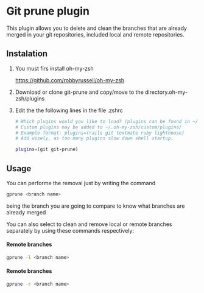 # Git prune plugin
This plugin allows you to delete and clean the branches that are already merged in your git repositories, included local and remote repositories.

## Instalation

1. You must firs install oh-my-zsh

	https://github.com/robbyrussell/oh-my-zsh

2. Download or clone git-prune and copy/move to the directory.oh-my-zsh/plugins

3. Edit the the following lines in the file .zshrc

	```bash
	# Which plugins would you like to load? (plugins can be found in ~/.oh-my-zsh/plugins/*)
	# Custom plugins may be added to ~/.oh-my-zsh/custom/plugins/
	# Example format: plugins=(rails git textmate ruby lighthouse)
	# Add wisely, as too many plugins slow down shell startup.

	plugins=(git git-prune)

	```


## Usage

You can performe the removal just by writing the command
```bash
gprune <branch name>
```
<branch name> being the  branch you are going to compare to know what branches are already merged

You can also select to clean and remove local or remote branches separately by using these commands respectively:

#### Remote branches

```bash
gprune -l <branch name>
```

#### Remote branches

```bash
gprune -r <branch name>
```